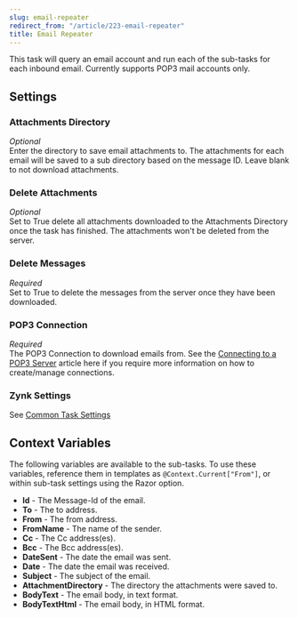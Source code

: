 ```yaml
---
slug: email-repeater
redirect_from: "/article/223-email-repeater"
title: Email Repeater
---
```

This task will query an email account and run each of the sub-tasks for each inbound email. Currently supports POP3 mail accounts only.

## Settings
### Attachments Directory
_Optional_  
Enter the directory to save email attachments to. The attachments for each email will be saved to a sub directory based on the message ID. Leave blank to not download attachments.

### Delete Attachments
_Optional_  
Set to True delete all attachments downloaded to the Attachments Directory once the task has finished. The attachments won't be deleted from the server.

### Delete Messages
_Required_  
Set to True to delete the messages from the server once they have been downloaded.

### POP3 Connection
_Required_  
The POP3 Connection to download emails from. See the [Connecting to a POP3 Server](connecting-to-a-pop3-server) article here if you require more information on how to create/manage connections.

### Zynk Settings
See [Common Task Settings](common-task-settings)

## Context Variables
The following variables are available to the sub-tasks. To use these variables, reference them in templates as `@Context.Current["From"]`, or within sub-task settings using the Razor option.

 * **Id** - The Message-Id of the email.
 * **To** - The to address.
 * **From** - The from address.
 * **FromName** - The name of the sender.
 * **Cc** - The Cc address(es).
 * **Bcc** - The Bcc address(es).
 * **DateSent** - The date the email was sent.
 * **Date** - The date the email was received.
 * **Subject** - The subject of the email.
 * **AttachmentDirectory** - The directory the attachments were saved to.
 * **BodyText** - The email body, in text format.
 * **BodyTextHtml** - The email body, in HTML format.